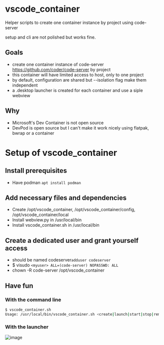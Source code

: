# vscode_container
Helper scripts to create one container instance by project using code-server

setup and cli are not polished but works fine.

## Goals

- create one container instance of code-server https://github.com/coder/code-server by project
- this container will have limited access to host, only to one project
- by default, configuration are shared but --isolation flag make them independent
- a .desktop launcher is created for each container and use a siple webview

## Why
- Microsoft's Dev Container is not open source
- DevPod is open source but I can't make it work nicely using flatpak, bwrap or a container

# Setup of vscode_container

## Install prerequisites

- Have podman `apt install podman`

## Add necessary files and dependencies
- Create /opt/vscode_container, /opt/vscode_container/config, /opt/vscode_container/local
- Install webview.py in /usr/local/bin
- Install vscode_container.sh in /usr/local/bin

## Create a dedicated user and grant yourself access
- should be named codeserver`adduser codeserver`
- $ visudo
`<myuser> ALL=(code-server) NOPASSWD: ALL`
- chown -R code-server /opt/vscode_container

## Have fun

### With the command line
```sh
$ vscode_container.sh
Usage: /usr/local/bin/vscode_container.sh <create|launch|start|stop|remove|list> [container_name] [--isolated]
```

### With the launcher
![image](https://github.com/user-attachments/assets/8dd314fd-cbac-47d1-b97b-65946b8b148a)
